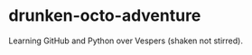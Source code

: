 drunken-octo-adventure
======================

Learning GitHub and Python over Vespers (shaken not stirred).
